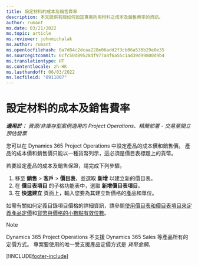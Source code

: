 ```yaml
---
title: 設定材料的成本及銷售費率
description: 本文提供有關如何設定專案所用材料之成本及銷售費率的資訊。
author: rumant
ms.date: 03/21/2022
ms.topic: article
ms.reviewer: johnmichalak
ms.author: rumant
ms.openlocfilehash: 0a7d84c2dcaa228e06add2f3cb06a530b29e0e35
ms.sourcegitcommit: 6cfc50d89528df977a8f6a55c1ad39d99800d9b4
ms.translationtype: HT
ms.contentlocale: zh-HK
ms.lasthandoff: 06/03/2022
ms.locfileid: "8911807"
---
```

# <a name="set-up-cost-and-sales-rates-for-materials"></a>設定材料的成本及銷售費率

_**適用於：** 資源/非庫存型案例適用的 Project Operations、精簡部署 - 交易至開立預估發票_

您可以在 Dynamics 365 Project Operations 中設定產品的成本價和銷售價。 產品的成本價和銷售價只能以一種貨幣列示，這必須是價目表標題上的貨幣。

若要設定產品的成本及銷售保證，請完成下列步驟。 

1. 移至 **銷售** > **客戶** > **價目表**，並選取 **新增** 以建立新的價目表。 
2. 在 **價目表項目** 的子格功能表中，選取 **新增價目表項目**。 
3. 在 **快速建立** 頁面上，輸入您要為其建立新價格的產品和單位。

如需有關如何定義目錄項目價格的詳細資訊，請參閱[使用價目表和價目表項目來定義產品定價](/dynamics365/sales/create-price-lists-price-list-items-define-pricing-products)和[貨幣與價格的小數點有效位數](/dynamics365/sales/decimal-precision-currency-pricing)。
> [!NOTE]
> Dynamics 365 Project Operations 不支援 Dynamics 365 Sales 等產品所有的定價方式。 專案要使用的唯一受支援產品定價方式是 *貨幣金額*。


[!INCLUDE[footer-include](../includes/footer-banner.md)]
